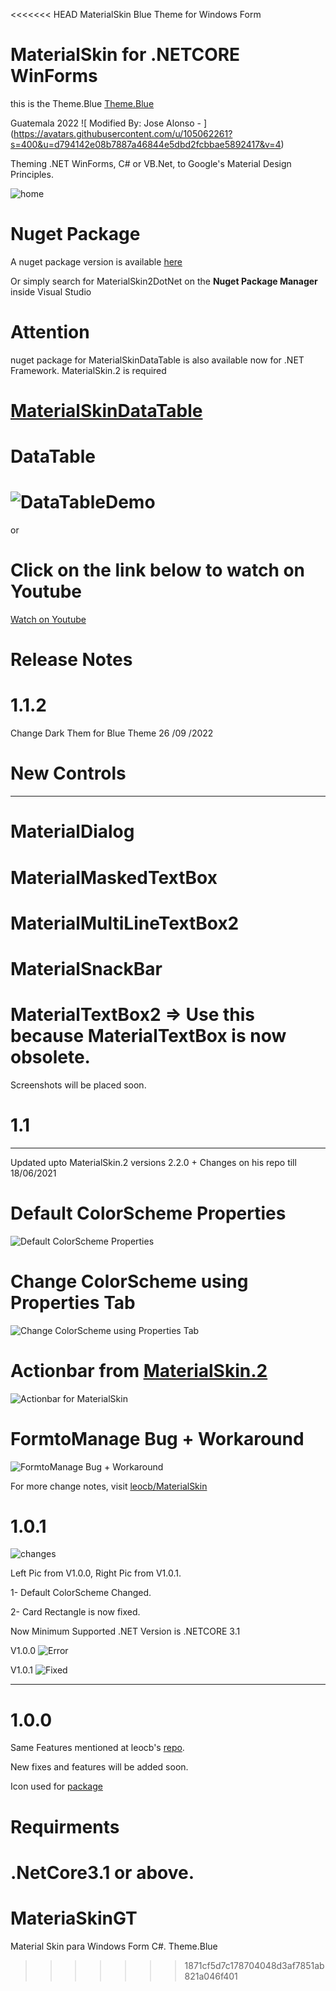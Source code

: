 <<<<<<< HEAD
MaterialSkin Blue Theme for Windows Form

# MaterialSkin for .NETCORE WinForms
this is the Theme.Blue
[Theme.Blue](https://github.com/Alonsoh94/MateriaSkinGT/blob/master/MaterialBlue.PNG)

 Guatemala 2022
![ Modified By: Jose Alonso - ] (https://avatars.githubusercontent.com/u/105062261?s=400&u=d794142e08b7887a46844e5dbd2fcbbae5892417&v=4)

Theming .NET WinForms, C# or VB.Net, to Google's Material Design Principles.

![home](https://user-images.githubusercontent.com/77468294/134770847-0f20f37f-e3e7-4e15-b838-cf53b0b32c4e.png)

# Nuget Package

A nuget package version is available [here](https://www.nuget.org/packages/MaterialSkin2DotNet)

Or simply search for MaterialSkin2DotNet on the **Nuget Package Manager** inside Visual Studio

# Attention
 nuget package for MaterialSkinDataTable is also available now for .NET Framework. MaterialSkin.2 is required
# [MaterialSkinDataTable](https://www.nuget.org/packages/MaterialSkinDataTable)

# DataTable
# ![DataTableDemo](https://raw.githubusercontent.com/DigitalAdeel/MaterialSkin2DotNet/master/mk2dnDataTable.webp)
or
# Click on the link below to watch on Youtube
[Watch on Youtube](https://youtu.be/LSXJA0G1LeI)

# Release Notes

# 1.1.2
Change Dark Them for Blue Theme 26 /09 /2022

# New Controls
----------
# MaterialDialog
# MaterialMaskedTextBox
# MaterialMultiLineTextBox2
# MaterialSnackBar
# MaterialTextBox2 => Use this because MaterialTextBox is now obsolete.

Screenshots will be placed soon.
# 1.1
---
Updated upto MaterialSkin.2 versions 2.2.0 + Changes on his repo till 18/06/2021



# Default ColorScheme Properties

![Default ColorScheme Properties](https://github.com/DigitalAdeel/MaterialSkin2DotNet/blob/master/ColorScheme.gif)

# Change ColorScheme using Properties Tab

![Change ColorScheme using Properties Tab](https://github.com/DigitalAdeel/MaterialSkin2DotNet/blob/master/ColorSchemeinProperties.gif)

# Actionbar from [MaterialSkin.2](https://github.com/leocb/MaterialSkin/)

![Actionbar for MaterialSkin](https://github.com/DigitalAdeel/MaterialSkin2DotNet/blob/master/ActionBar.gif)

# FormtoManage Bug + Workaround

![FormtoManage Bug + Workaround](https://github.com/DigitalAdeel/MaterialSkin2DotNet/blob/master/FormtoManageBug.gif)

For more change notes, visit [leocb/MaterialSkin](https://github.com/leocb/MaterialSkin/)

# 1.0.1

![changes](https://i.ibb.co/0qx3fJ3/changes.png)

Left Pic from V1.0.0, Right Pic from V1.0.1.

1- Default ColorScheme Changed.

2- Card Rectangle is now fixed.

Now Minimum Supported .NET Version is .NETCORE 3.1

V1.0.0
![Error](https://i.ibb.co/xh2qqsz/Screenshot-69.png)

V1.0.1
![Fixed](https://i.ibb.co/Byn51hy/Screenshot-70.png)

-----

# 1.0.0
Same Features mentioned at leocb's [repo](https://github.com/leocb/MaterialSkin/).

New fixes and features will be added soon.

Icon used for [package](https://icons8.com/icon/46639/layers)


# Requirments
.NetCore3.1 or above.
=======
# MateriaSkinGT
Material Skin  para Windows Form C#. Theme.Blue
>>>>>>> 1871cf5d7c178704048d3af7851ab821a046f401

